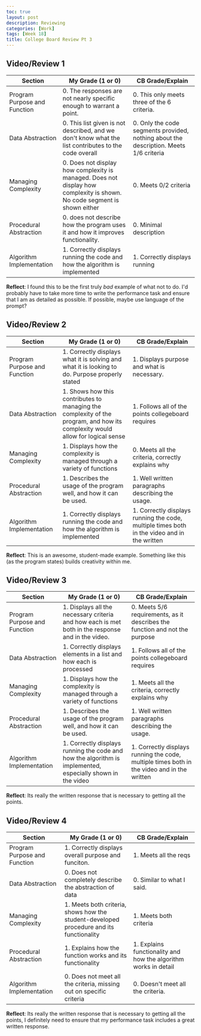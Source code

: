 ```yaml
---
toc: true
layout: post
description: Reviewing 
categories: [Work]
tags: [Week 18]
title: College Board Review Pt 3
---
```


## Video/Review 1

| Section | My Grade (1 or 0) | CB Grade/Explain
| ------- | -------------- | ----------------- | 
| Program Purpose and Function | 0. The responses are not nearly specific enough to warrant a point. | 0. This only meets three of the 6 criteria.| 
| Data Abstraction | 0. This list given is not described, and we don't know what the list contributes to the code overall| 0. Only the code segments provided, nothing about the description. Meets 1/6 criteria| 
| Managing Complexity | 0. Does not display how complexity is managed. Does not display how complexity is shown. No code segment is shown either | 0. Meets 0/2 criteria|
| Procedural Abstraction | 0. does not describe how the program uses it and how it improves functionality. | 0. Minimal description|
| Algorithm Implementation | 1. Correctly displays running the code and how the algorithm is implemented | 1. Correctly displays running |

**Reflect**: I found this to be the first truly *bad* example of what not to do. I'd probably have to take more time to write the performance task and ensure that I am as detailed as possible. If possible, maybe use language of the prompt?

## Video/Review 2

| Section | My Grade (1 or 0) | CB Grade/Explain
| ------- | -------------- | ----------------- | 
| Program Purpose and Function | 1. Correctly displays what it is solving and what it is looking to do. Purpose properly stated | 1. Displays purpose and what is necessary. | 
| Data Abstraction | 1. Shows how this contributes to managing the complexity of the program, and how its complexity would allow for logical sense| 1. Follows all of the points collegeboard requires| 
| Managing Complexity | 1. Displays how the complexity is managed through a variety of functions| 0. Meets all the criteria, correctly explains why|
| Procedural Abstraction | 1. Describes the usage of the program well, and how it can be used. | 1. Well written paragraphs describing the usage.|
| Algorithm Implementation | 1. Correctly displays running the code and how the algorithm is implemented | 1. Correctly displays running the code, multiple times both in the video and in the written |

**Reflect**: This is an awesome, student-made example. Something like this (as the program states) builds creativity within me.

## Video/Review 3

| Section | My Grade (1 or 0) | CB Grade/Explain
| ------- | -------------- | ----------------- | 
| Program Purpose and Function | 1. Displays all the necessary criteria and how each is met both in the response and in the video. | 0. Meets 5/6 requirements, as it describes the function and not the purpose| 
| Data Abstraction | 1. Correctly displays elements in a list and how each is processed| 1. Follows all of the points collegeboard requires| 
| Managing Complexity | 1. Displays how the complexity is managed through a variety of functions| 1. Meets all the criteria, correctly explains why |
| Procedural Abstraction | 1. Describes the usage of the program well, and how it can be used. | 1. Well written paragraphs describing the usage.|
| Algorithm Implementation | 1. Correctly displays running the code and how the algorithm is implemented, especially shown in the video | 1. Correctly displays running the code, multiple times both in the video and in the written |

**Reflect**: Its really the written response that is necessary to getting all the points. 

## Video/Review 4

| Section | My Grade (1 or 0) | CB Grade/Explain
| ------- | -------------- | ----------------- | 
| Program Purpose and Function | 1. Correctly displays overall purpose and funciton. | 1. Meets all the reqs| 
| Data Abstraction | 0. Does not completely describe the abstraction of data | 0. Similar to what I said. | 
| Managing Complexity | 1. Meets both criteria, shows how the student-developed procedure and its functionality | 1. Meets both criteria |
| Procedural Abstraction | 1. Explains how the function works and its functionality | 1. Explains functionality and how the algorithm works in detail|
| Algorithm Implementation | 0. Does not meet all the criteria, missing out on specific criteria | 0. Doesn't meet all the criteria. |

**Reflect**: Its really the written response that is necessary to getting all the points, I definitely need to ensure that my performance task includes a great written response.